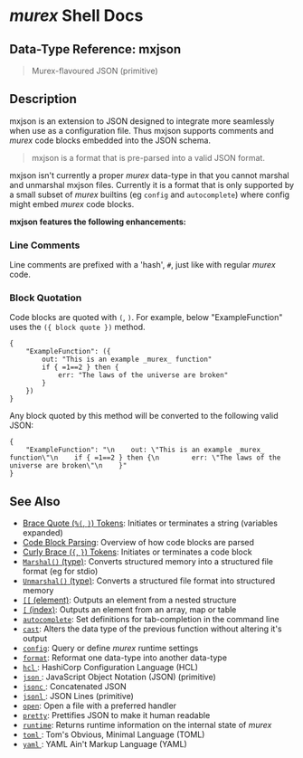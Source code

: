 # _murex_ Shell Docs

## Data-Type Reference: mxjson

> Murex-flavoured JSON (primitive)

## Description

mxjson is an extension to JSON designed to integrate more seamlessly when
use as a configuration file. Thus mxjson supports comments and _murex_ code
blocks embedded into the JSON schema.

> mxjson is a format that is pre-parsed into a valid JSON format.

mxjson isn't currently a proper _murex_ data-type in that you cannot marshal
and unmarshal mxjson files. Currently it is a format that is only supported
by a small subset of _murex_ builtins (eg `config` and `autocomplete`) where
config might embed _murex_ code blocks.

**mxjson features the following enhancements:**

### Line Comments

Line comments are prefixed with a 'hash', `#`, just like with regular _murex_
code.

### Block Quotation

Code blocks are quoted with `(`, `)`. For example, below "ExampleFunction"
uses the `({ block quote })` method.

    {
        "ExampleFunction": ({
            out: "This is an example _murex_ function"
            if { =1==2 } then {
                err: "The laws of the universe are broken"
            }
        })
    }
    
Any block quoted by this method will be converted to the following valid JSON:

    {
        "ExampleFunction": "\n    out: \"This is an example _murex_ function\"\n    if { =1==2 } then {\n        err: \"The laws of the universe are broken\"\n    }"
    }

## See Also

* [Brace Quote (`%(`, `)`) Tokens](../parser/brace-quote.md):
  Initiates or terminates a string (variables expanded)
* [Code Block Parsing](../user-guide/code-block.md):
  Overview of how code blocks are parsed
* [Curly Brace (`{`, `}`) Tokens](../parser/curly-brace.md):
  Initiates or terminates a code block
* [`Marshal()` (type)](../apis/Marshal.md):
  Converts structured memory into a structured file format (eg for stdio)
* [`Unmarshal()` (type)](../apis/Unmarshal.md):
  Converts a structured file format into structured memory
* [`[[` (element)](../commands/element.md):
  Outputs an element from a nested structure
* [`[` (index)](../commands/index.md):
  Outputs an element from an array, map or table
* [`autocomplete`](../commands/autocomplete.md):
  Set definitions for tab-completion in the command line
* [`cast`](../commands/cast.md):
  Alters the data type of the previous function without altering it's output
* [`config`](../commands/config.md):
  Query or define _murex_ runtime settings
* [`format`](../commands/format.md):
  Reformat one data-type into another data-type
* [`hcl` ](../types/hcl.md):
  HashiCorp Configuration Language (HCL)
* [`json` ](../types/json.md):
  JavaScript Object Notation (JSON) (primitive)
* [`jsonc` ](../types/jsonc.md):
  Concatenated JSON
* [`jsonl` ](../types/jsonl.md):
  JSON Lines (primitive)
* [`open`](../commands/open.md):
  Open a file with a preferred handler
* [`pretty`](../commands/pretty.md):
  Prettifies JSON to make it human readable
* [`runtime`](../commands/runtime.md):
  Returns runtime information on the internal state of _murex_
* [`toml` ](../types/toml.md):
  Tom's Obvious, Minimal Language (TOML)
* [`yaml` ](../types/yaml.md):
  YAML Ain't Markup Language (YAML)